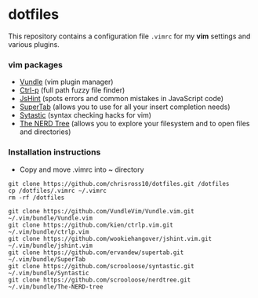 # dotfiles

This repository contains a configuration file `.vimrc` for my **vim** settings and various plugins.

### vim packages

* [Vundle](https://github.com/VundleVim/Vundle.vim) (vim plugin manager)
* [Ctrl-p](https://github.com/ctrlpvim/ctrlp.vim) (full path fuzzy file finder)
* [JsHint](https://github.com/wookiehangover/jshint.vim) (spots errors and common mistakes in JavaScript code)
* [SuperTab](https://github.com/ervandew/supertab.git) (allows you to use <Tab> for all your insert completion needs)
* [Sytastic](https://github.com/scrooloose/syntastic.git) (syntax checking hacks for vim)
* [The NERD Tree](https://github.com/scrooloose/nerdtree) (allows you to explore your filesystem and to open files and directories)

### Installation instructions
* Copy and move .vimrc into ~ directory
```
git clone https://github.com/chrisross10/dotfiles.git /dotfiles
cp /dotfiles/.vimrc ~/.vimrc
rm -rf /dotfiles

git clone https://github.com/VundleVim/Vundle.vim.git ~/.vim/bundle/Vundle.vim
git clone https://github.com/kien/ctrlp.vim.git ~/.vim/bundle/ctrlp.vim
git clone https://github.com/wookiehangover/jshint.vim.git ~/.vim/bundle/jshint.vim
git clone https://github.com/ervandew/supertab.git ~/.vim/bundle/SuperTab
git clone https://github.com/scrooloose/syntastic.git ~/.vim/bundle/Syntastic
git clone https://github.com/scrooloose/nerdtree.git ~/.vim/bundle/The-NERD-tree
```
